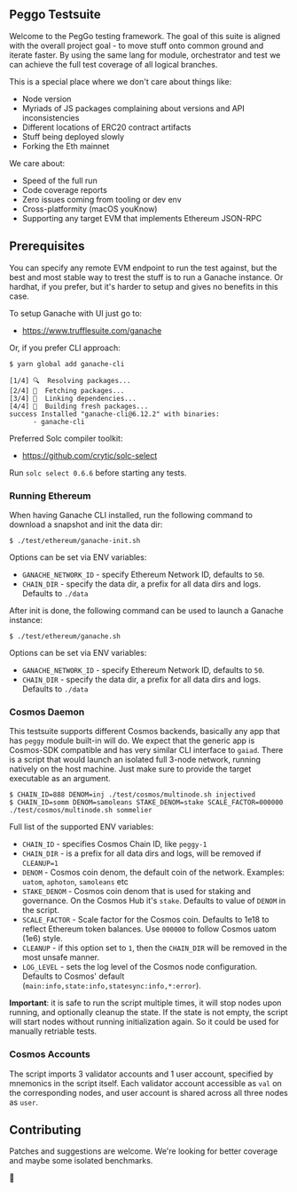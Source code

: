 ## Peggo Testsuite

Welcome to the PegGo testing framework. The goal of this suite is aligned with the overall project goal - to move stuff onto common ground and iterate faster.
By using the same lang for module, orchestrator and test we can achieve the full test coverage of all logical branches.

This is a special place where we don't care about things like:
* Node version
* Myriads of JS packages complaining about versions and API inconsistencies
* Different locations of ERC20 contract artifacts
* Stuff being deployed slowly
* Forking the Eth mainnet

We care about:
* Speed of the full run
* Code coverage reports
* Zero issues coming from tooling or dev env
* Cross-platformity (macOS youKnow)
* Supporting any target EVM that implements Ethereum JSON-RPC

## Prerequisites

You can specify any remote EVM endpoint to run the test against, but the best and most stable way to trest the stuff is to run a Ganache instance. Or hardhat, if you prefer, but it's harder to setup and gives no benefits in this case.

To setup Ganache with UI just go to:
* https://www.trufflesuite.com/ganache

Or, if you prefer CLI approach:
```
$ yarn global add ganache-cli

[1/4] 🔍  Resolving packages...
[2/4] 🚚  Fetching packages...
[3/4] 🔗  Linking dependencies...
[4/4] 🔨  Building fresh packages...
success Installed "ganache-cli@6.12.2" with binaries:
      - ganache-cli
```

Preferred Solc compiler toolkit:
* https://github.com/crytic/solc-select

Run `solc select 0.6.6` before starting any tests.

### Running Ethereum

When having Ganache CLI installed, run the following command to download a snapshot and init the data dir:

```
$ ./test/ethereum/ganache-init.sh
```

Options can be set via ENV variables:

* `GANACHE_NETWORK_ID` - specify Ethereum Network ID, defaults to `50`.
* `CHAIN_DIR` - specify the data dir, a prefix for all data dirs and logs. Defaults to `./data`

After init is done, the following command can be used to launch a Ganache instance:

```
$ ./test/ethereum/ganache.sh
```

Options can be set via ENV variables:

* `GANACHE_NETWORK_ID` - specify Ethereum Network ID, defaults to `50`.
* `CHAIN_DIR` - specify the data dir, a prefix for all data dirs and logs. Defaults to `./data`

### Cosmos Daemon

This testsuite supports different Cosmos backends, basically any app that has `peggy` module built-in will do. We expect that the generic app is Cosmos-SDK compatible and has very similar CLI interface to `gaiad`. There is a script that would launch an isolated full 3-node network, running natively on the host machine. Just make sure to provide the target executable as an argument.

```
$ CHAIN_ID=888 DENOM=inj ./test/cosmos/multinode.sh injectived
$ CHAIN_ID=somm DENOM=samoleans STAKE_DENOM=stake SCALE_FACTOR=000000 ./test/cosmos/multinode.sh sommelier
```

Full list of the supported ENV variables:
* `CHAIN_ID` - specifies Cosmos Chain ID, like `peggy-1`
* `CHAIN_DIR` - is a prefix for all data dirs and logs, will be removed if `CLEANUP=1`
* `DENOM` - Cosmos coin denom, the default coin of the network. Examples: `uatom`, `aphoton`, `samoleans` etc
* `STAKE_DENOM` - Cosmos coin denom that is used for staking and governance. On the Cosmos Hub it's `stake`. Defaults to value of `DENOM` in the script.
* `SCALE_FACTOR` - Scale factor for the Cosmos coin. Defaults to 1e18 to reflect Ethereum token balances. Use `000000` to follow Cosmos uatom (1e6) style.
* `CLEANUP` - if this option set to `1`, then the `CHAIN_DIR` will be removed in the most unsafe manner.
* `LOG_LEVEL` - sets the log level of the Cosmos node configuration. Defaults to Cosmos' default (`main:info,state:info,statesync:info,*:error`).

**Important**: it is safe to run the script multiple times, it will stop nodes upon running, and optionally cleanup the state. If the state is not empty, the script will start nodes without running initialization again. So it could be used for manually retriable tests.

### Cosmos Accounts

The script imports 3 validator accounts and 1 user account, specified by mnemonics in the script itself. Each validator account accessible as `val` on the corresponding nodes, and user account is shared across all three nodes as `user`.

## Contributing

Patches and suggestions are welcome. We're looking for better coverage and maybe some isolated benchmarks.

🍻